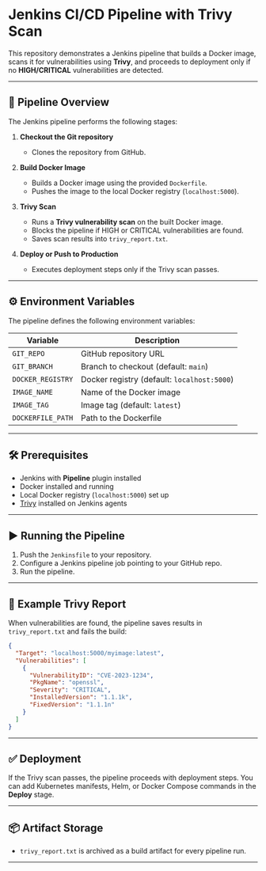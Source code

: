 

# Jenkins CI/CD Pipeline with Trivy Scan

This repository demonstrates a Jenkins pipeline that builds a Docker image, scans it for vulnerabilities using **Trivy**, and proceeds to deployment only if no **HIGH/CRITICAL** vulnerabilities are detected.

---

## 📂 Pipeline Overview

The Jenkins pipeline performs the following stages:

1. **Checkout the Git repository**

   * Clones the repository from GitHub.

2. **Build Docker Image**

   * Builds a Docker image using the provided `Dockerfile`.
   * Pushes the image to the local Docker registry (`localhost:5000`).

3. **Trivy Scan**

   * Runs a **Trivy vulnerability scan** on the built Docker image.
   * Blocks the pipeline if HIGH or CRITICAL vulnerabilities are found.
   * Saves scan results into `trivy_report.txt`.

4. **Deploy or Push to Production**

   * Executes deployment steps only if the Trivy scan passes.

---

## ⚙️ Environment Variables

The pipeline defines the following environment variables:

| Variable          | Description                                 |
| ----------------- | ------------------------------------------- |
| `GIT_REPO`        | GitHub repository URL                       |
| `GIT_BRANCH`      | Branch to checkout (default: `main`)        |
| `DOCKER_REGISTRY` | Docker registry (default: `localhost:5000`) |
| `IMAGE_NAME`      | Name of the Docker image                    |
| `IMAGE_TAG`       | Image tag (default: `latest`)               |
| `DOCKERFILE_PATH` | Path to the Dockerfile                      |

---

## 🛠️ Prerequisites

* Jenkins with **Pipeline** plugin installed
* Docker installed and running
* Local Docker registry (`localhost:5000`) set up
* [Trivy](https://aquasecurity.github.io/trivy) installed on Jenkins agents

---

## ▶️ Running the Pipeline

1. Push the `Jenkinsfile` to your repository.
2. Configure a Jenkins pipeline job pointing to your GitHub repo.
3. Run the pipeline.

---

## 📜 Example Trivy Report

When vulnerabilities are found, the pipeline saves results in `trivy_report.txt` and fails the build:

```json
{
  "Target": "localhost:5000/myimage:latest",
  "Vulnerabilities": [
    {
      "VulnerabilityID": "CVE-2023-1234",
      "PkgName": "openssl",
      "Severity": "CRITICAL",
      "InstalledVersion": "1.1.1k",
      "FixedVersion": "1.1.1n"
    }
  ]
}
```

---

## ✅ Deployment

If the Trivy scan passes, the pipeline proceeds with deployment steps.
You can add Kubernetes manifests, Helm, or Docker Compose commands in the **Deploy** stage.

---

## 📦 Artifact Storage

* `trivy_report.txt` is archived as a build artifact for every pipeline run.

---
